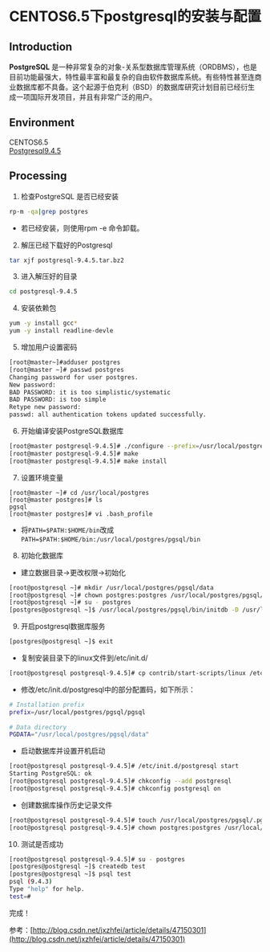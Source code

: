 # CENTOS6.5下postgresql的安装与配置

## Introduction
**PostgreSQL** 是一种非常复杂的对象-关系型数据库管理系统（ORDBMS），也是目前功能最强大，特性最丰富和最复杂的自由软件数据库系统。有些特性甚至连商业数据库都不具备。这个起源于伯克利（BSD）的数据库研究计划目前已经衍生成一项国际开发项目，并且有非常广泛的用户。

## Environment
CENTOS6.5  
[Postgresql9.4.5](http://ftp.postgresql.org/pub/source/)
## Processing

1. 检查PostgreSQL 是否已经安装
```bash
rp·m -qa|grep postgres
```
+ 若已经安装，则使用rpm -e 命令卸载。

2. 解压已经下载好的Postgresql
```bash
tar xjf postgresql-9.4.5.tar.bz2
```

3. 进入解压好的目录
```bash
cd postgresql-9.4.5
```

4. 安装依赖包
```bash
yum -y install gcc*
yum -y install readline-devle
```

5. 增加用户设置密码  
```bash
[root@master~]#adduser postgres
[root@master ~]# passwd postgres
Changing password for user postgres.
New password: 
BAD PASSWORD: it is too simplistic/systematic
BAD PASSWORD: is too simple
Retype new password: 
passwd: all authentication tokens updated successfully.
```

6. 开始编译安装PostgreSQL数据库
```bash
[root@master postgresql-9.4.5]# ./configure --prefix=/usr/local/postgres/pgsql
[root@master postgresql-9.4.5]# make 
[root@master postgresql-9.4.5]# make install
```

7. 设置环境变量
```
[root@master ~]# cd /usr/local/postgres
[root@master postgres]# ls
pgsql
[root@master postgres]# vi .bash_profile
```
+ 将`PATH=$PATH:$HOME/bin`改成`PATH=$PATH:$HOME/bin:/usr/local/postgres/pgsql/bin`

8. 初始化数据库
* 建立数据目录→更改权限→初始化
```bash
[root@postgresql ~]# mkdir /usr/local/postgres/pgsql/data
[root@postgresql ~]# chown postgres:postgres /usr/local/postgres/pgsql/data
[root@postgresql ~]# su - postgres
[postgres@postgresql ~]$ /usr/local/postgres/pgsql/bin/initdb -D /usr/local/postgres/pgsql/data
```

9. 开启postgresql数据库服务
```bash
[postgres@postgresql ~]$ exit
```
* 复制安装目录下的linux文件到/etc/init.d/
```bash
[root@postgresql postgresql-9.4.5]# cp contrib/start-scripts/linux /etc/init.d/postgresql
```
+ 修改/etc/init.d/postgresql中的部分配置码，如下所示：
```bash
# Installation prefix
prefix=/usr/local/postgres/pgsql/pgsql
 
# Data directory
PGDATA="/usr/local/postgres/pgsql/data"
```
+ 启动数据库并设置开机启动
```bash
[root@postgresql postgresql-9.4.5]# /etc/init.d/postgresql start
Starting PostgreSQL: ok
[root@postgresql postgresql-9.4.5]# chkconfig --add postgresql
[root@postgresql postgresql-9.4.5]# chkconfig postgresql on
```
+ 创建数据库操作历史记录文件
```bash
[root@postgresql postgresql-9.4.5]# touch /usr/local/postgres/pgsql/.pgsql_history
[root@postgresql postgresql-9.4.5]# chown postgres:postgres /usr/local/postgres/pgsql/.pgsql_history
```

10. 测试是否成功
```bash
[root@postgresql postgresql-9.4.5]# su - postgres
[postgres@postgresql ~]$ createdb test
[postgres@postgresql ~]$ psql test
psql (9.4.3)
Type "help" for help.
test=#
```
完成！


参考：[http://blog.csdn.net/jxzhfei/article/details/47150301](http://blog.csdn.net/jxzhfei/article/details/47150301)
